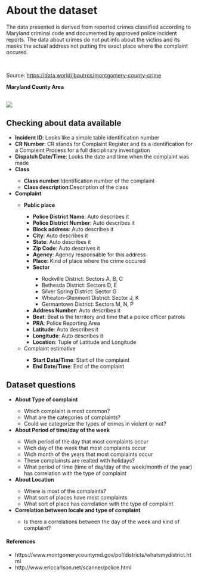 <h1>About the dataset</h1>
<p>The data presented is derived from reported crimes classified according to Maryland criminal code and documented by approved police incident reports. The data about crimes do not put info about the victins and its masks the actual address not putting the exact place where the complaint occured.</p>

<br/>

Source: <a href="https://data.world/jboutros/montgomery-county-crime" target="blank"> https://data.world/jboutros/montgomery-county-crime </a>
<p>
	<strong>Maryland County Area</strong>
	</p>
<br/>

<img src="https://www.montgomerycountymd.gov/POL/Resources/Images/districts/Countywidemap.jpg">

<h2><strong>Checking about data available</strong></h2>


<ul>
	<li><strong>Incident ID</strong>: Looks like a simple table identification number</li>
	<li><strong>CR Number</strong>: CR stands for Complaint Register and its a identification for a Compleint Process for a full disciplinary investigation</li>
	<li><strong>Dispatch Date/Time</strong>: Looks the date and time when the complaint was made</li>
	<li><strong>Class</strong></li>
		<ul>
			<li><strong>Class number</strong>:Identification number of the complaint</li>
			<li><strong>Class description</strong>:Description of the class</li>
		</ul>
	<li><strong>Complaint</strong></li>
		<ul>
			<li><strong>Public place</strong></li>
				<ul>
					<li><strong>Police District Name</strong>: Auto describes it</li>
					<li><strong>Police District Number</strong>: Auto describes it</li>
					<li><strong>Block address</strong>: Auto describes it</li>
					<li><strong>City</strong>: Auto describes it</li>
					<li><strong>State</strong>: Auto describes it</li>
					<li><strong>Zip Code</strong>: Auto descrives it</li>
					<li><strong>Agency</strong>: Agency responsable for this address</li>
					<li><strong>Place</strong>: Kind of place where the crime occured</li>
					<li><strong>Sector</strong></li>
					<ul>
						<li>Rockville District: Sectors A, B, C</li>
						<li>Bethesda District: Sectors D, E</li>
						<li>Silver Spring District: Sector G</li>
						<li>Wheaton-Glenmont District: Sector J, K</li>
						<li>Germantown District: Sectors M, N, P</li>
					</ul>
					<li><strong>Address Number</strong>: Auto describes it</li>
					<li><strong>Beat</strong>: Beat is the territory and time that a police officer patrols</li>
					<li><strong>PRA</strong>: Police Reporting Area</li>
					<li><strong>Latitude</strong>: Auto describes it</li>
					<li><strong>Longitude</strong>: Auto describes it</li>
					<li><strong>Location</strong>: Tuple of Latitude and Longitude</li>
				</ul>
			<li>Complaint estimative</li>
				<ul>
					<li><strong>Start Data/Time</strong>: Start of the complaint</li>
					<li><strong>End Date/Time</strong>: End of the complaint</li>
				</ul>
		</ul>
</ul>

<h2>Dataset questions</h2>
<ul>
	<li><strong>About Type of complaint</strong></li>
		<ul>
			<li>Which complaint is most common?</li>
			<li>What are the categories of complaints?</li>
			<li>Could we categorize the types of crimes in violent or not?</li>
		</ul>
	<li><strong>About Period of time/day of the week</strong></li>
		<ul>
			<li>Wich period of the day that most complaints occur</li>
			<li>Wich day of the week that most complaints occur</li>
			<li>Wich month of the years that most complaints occur </li>
			<li>These complainsts are realted with holidays?</li>
			<li>What period of time (time of day/day of the week/month of the year) has correlation with the type of complaint</li>
		</ul>
	<li><strong>About Location</strong></li>
		<ul>
			<li>Where is most of the complaints?</li>
			<li>What sort of places have most complaints</li>
			<li>What sort of place has correlation with the type of complaint</li>
		</ul>
	<li><strong>Correlation between locale and type of complaint</strong></li>
		<ul>
			<li>Is there a correlations between the day of the week and kind of complaint?</li>
		</ul>
</ul>

<h4>References</h4>
<ul>
	<li>https://www.montgomerycountymd.gov/pol/districts/whatsmydistrict.html</li>
	<li>http://www.ericcarlson.net/scanner/police.html</li>

</ul>